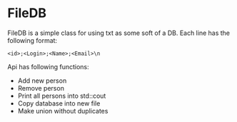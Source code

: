 # FileDB

FileDB is a simple class for using txt as some soft of a DB.
Each line has the following format: 
```
<id>;<Login>;<Name>;<Email>\n
```
Api has following functions:
* Add new person
* Remove person
* Print all persons into std::cout
* Copy database into new file
* Make union without duplicates
